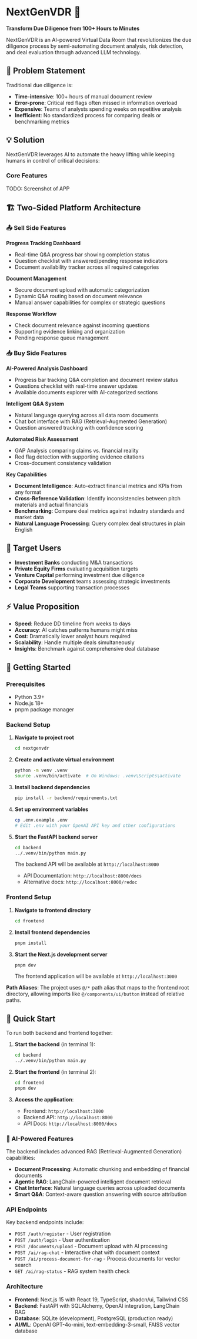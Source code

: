 # NextGenVDR 🚀

**Transform Due Diligence from 100+ Hours to Minutes**

NextGenVDR is an AI-powered Virtual Data Room that revolutionizes the due diligence process by semi-automating document analysis, risk detection, and deal evaluation through advanced LLM technology.

## 🎯 Problem Statement

Traditional due diligence is:
- **Time-intensive**: 100+ hours of manual document review
- **Error-prone**: Critical red flags often missed in information overload
- **Expensive**: Teams of analysts spending weeks on repetitive analysis
- **Inefficient**: No standardized process for comparing deals or benchmarking metrics

## 💡 Solution

NextGenVDR leverages AI to automate the heavy lifting while keeping humans in control of critical decisions:

### Core Features

TODO: Screenshot of APP

## 🏗️ Two-Sided Platform Architecture

### 📤 Sell Side Features

**Progress Tracking Dashboard**
- Real-time Q&A progress bar showing completion status
- Question checklist with answered/pending response indicators
- Document availability tracker across all required categories

**Document Management**
- Secure document upload with automatic categorization
- Dynamic Q&A routing based on document relevance
- Manual answer capabilities for complex or strategic questions

**Response Workflow**
- Check document relevance against incoming questions
- Supporting evidence linking and organization
- Pending response queue management

### 📥 Buy Side Features

**AI-Powered Analysis Dashboard**
- Progress bar tracking Q&A completion and document review status
- Questions checklist with real-time answer updates
- Available documents explorer with AI-categorized sections

**Intelligent Q&A System**
- Natural language querying across all data room documents
- Chat bot interface with RAG (Retrieval-Augmented Generation)
- Question answered tracking with confidence scoring

**Automated Risk Assessment**
- GAP Analysis comparing claims vs. financial reality
- Red flag detection with supporting evidence citations
- Cross-document consistency validation

**Key Capabilities**
- **Document Intelligence**: Auto-extract financial metrics and KPIs from any format
- **Cross-Reference Validation**: Identify inconsistencies between pitch materials and actual financials
- **Benchmarking**: Compare deal metrics against industry standards and market data
- **Natural Language Processing**: Query complex deal structures in plain English

## 🎯 Target Users

- **Investment Banks** conducting M&A transactions
- **Private Equity Firms** evaluating acquisition targets
- **Venture Capital** performing investment due diligence
- **Corporate Development** teams assessing strategic investments
- **Legal Teams** supporting transaction processes

## ⚡ Value Proposition

- **Speed**: Reduce DD timeline from weeks to days
- **Accuracy**: AI catches patterns humans might miss
- **Cost**: Dramatically lower analyst hours required
- **Scalability**: Handle multiple deals simultaneously
- **Insights**: Benchmark against comprehensive deal database

## 🚀 Getting Started

### Prerequisites

- Python 3.9+
- Node.js 18+
- pnpm package manager

### Backend Setup

1. **Navigate to project root**
   ```bash
   cd nextgenvdr
   ```

2. **Create and activate virtual environment**
   ```bash
   python -m venv .venv
   source .venv/bin/activate  # On Windows: .venv\Scripts\activate
   ```

3. **Install backend dependencies**
   ```bash
   pip install -r backend/requirements.txt
   ```

4. **Set up environment variables**
   ```bash
   cp .env.example .env
   # Edit .env with your OpenAI API key and other configurations
   ```

5. **Start the FastAPI backend server**
   ```bash
   cd backend
   ../.venv/bin/python main.py
   ```

   The backend API will be available at `http://localhost:8000`
   - API Documentation: `http://localhost:8000/docs`
   - Alternative docs: `http://localhost:8000/redoc`

### Frontend Setup

1. **Navigate to frontend directory**
   ```bash
   cd frontend
   ```

2. **Install frontend dependencies**
   ```bash
   pnpm install
   ```

3. **Start the Next.js development server**
   ```bash
   pnpm dev
   ```

   The frontend application will be available at `http://localhost:3000`

**Path Aliases**: The project uses `@/*` path alias that maps to the frontend root directory, allowing imports like `@/components/ui/button` instead of relative paths.

## 🚀 Quick Start

To run both backend and frontend together:

1. **Start the backend** (in terminal 1):
   ```bash
   cd backend
   ../.venv/bin/python main.py
   ```

2. **Start the frontend** (in terminal 2):
   ```bash
   cd frontend
   pnpm dev
   ```

3. **Access the application**:
   - Frontend: `http://localhost:3000`
   - Backend API: `http://localhost:8000`
   - API Docs: `http://localhost:8000/docs`

### 🧠 AI-Powered Features

The backend includes advanced RAG (Retrieval-Augmented Generation) capabilities:

- **Document Processing**: Automatic chunking and embedding of financial documents
- **Agentic RAG**: LangChain-powered intelligent document retrieval
- **Chat Interface**: Natural language queries across uploaded documents
- **Smart Q&A**: Context-aware question answering with source attribution

### API Endpoints

Key backend endpoints include:

- `POST /auth/register` - User registration
- `POST /auth/login` - User authentication
- `POST /documents/upload` - Document upload with AI processing
- `POST /ai/rag-chat` - Interactive chat with document context
- `POST /ai/process-document-for-rag` - Process documents for vector search
- `GET /ai/rag-status` - RAG system health check

### Architecture

- **Frontend**: Next.js 15 with React 19, TypeScript, shadcn/ui, Tailwind CSS
- **Backend**: FastAPI with SQLAlchemy, OpenAI integration, LangChain RAG
- **Database**: SQLite (development), PostgreSQL (production ready)
- **AI/ML**: OpenAI GPT-4o-mini, text-embedding-3-small, FAISS vector database

